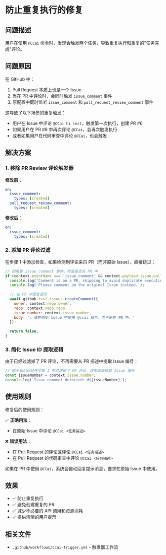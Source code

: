 # 防止重复执行的修复

## 问题描述

用户在使用 `@CCai` 命令时，发现会触发两个任务，导致重复执行和重复的"任务完成"评论。

## 问题原因

在 GitHub 中：
1. Pull Request 本质上也是一个 Issue
2. 当在 PR 中评论时，会同时触发 `issue_comment` 事件
3. 原配置中同时监听 `issue_comment` 和 `pull_request_review_comment` 事件

这导致了以下场景的重复触发：
- 用户在 Issue 中评论 `@CCai hi test`，触发第一次执行，创建 PR #6
- 如果用户在 PR #6 中再次评论 `@CCai`，会再次触发执行
- 或者如果用户在代码审查中评论 `@CCai`，也会触发

## 解决方案

### 1. 移除 PR Review 评论触发器

**修改前**：
```yaml
on:
  issue_comment:
    types: [created]
  pull_request_review_comment:
    types: [created]
```

**修改后**：
```yaml
on:
  issue_comment:
    types: [created]
```

### 2. 添加 PR 评论过滤

在步骤 1 中添加检查，如果检测到评论来自 PR（而非原始 Issue），直接跳过：

```javascript
// 如果是 issue_comment 事件，检查是否在 PR 中
if (context.eventName === 'issue_comment' && context.payload.issue.pull_request) {
  console.log('Comment is on a PR, skipping to avoid duplicate execution.');
  console.log('Please comment on the original Issue instead.');
  
  // 在 PR 中回复提示
  await github.rest.issues.createComment({
    owner: context.repo.owner,
    repo: context.repo.repo,
    issue_number: context.issue.number,
    body: '⚠️ 请在原始 Issue 中使用 @ccai 命令，而不是在 PR 中。'
  });
  
  return false;
}
```

### 3. 简化 Issue ID 提取逻辑

由于已经过滤掉了 PR 评论，不再需要从 PR 描述中提取 Issue 编号：

```javascript
// 由于我们已经在步骤 1 中过滤掉了 PR 评论，这里直接获取 Issue 编号
const issueNumber = context.issue.number;
console.log(`Issue comment detected: #${issueNumber}`);
```

## 使用规则

修复后的使用规则：

✅ **正确用法**：
- 在原始 Issue 中评论 `@CCai <任务描述>`

❌ **错误用法**：
- 在 Pull Request 的评论区评论 `@CCai <任务描述>`
- 在 Pull Request 的代码审查中评论 `@CCai <任务描述>`

如果在 PR 中使用 `@CCai`，系统会自动回复提示消息，要求在原始 Issue 中使用。

## 效果

- ✅ 防止重复执行
- ✅ 避免创建重复的 PR
- ✅ 减少不必要的 API 调用和资源消耗
- ✅ 提供清晰的用户提示

## 相关文件

- `.github/workflows/ccai-trigger.yml` - 触发器工作流

